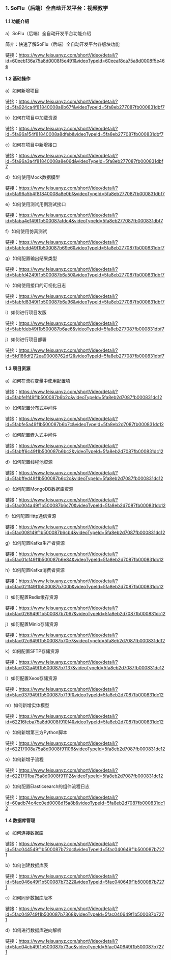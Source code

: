 ### 1. SoFlu（后端）全自动开发平台：视频教学

#### 1.1 功能介绍

a）SoFlu（后端）全自动开发平台功能介绍

简介：快速了解SoFlu（后端）全自动开发平台各版块功能

链接：https://www.feisuanyz.com/shortVideo/detail/?id=60eeb136a75a8d0008f5e491&videoTypeId=60eeaf8ca75a8d0008f5e46e

#### 1.2 基础操作

a）如何新增项目

链接：https://www.feisuanyz.com/shortVideo/detail/?id=5fa924ca4f81840008a8b67f&videoTypeId=5fa8eb277087fb000831dbf7

b）如何在项目中加载资源

链接：https://www.feisuanyz.com/shortVideo/detail/?id=5fa96a154f81840008a8dfeb&videoTypeId=5fa8eb277087fb000831dbf7

c）如何在项目中新增接口

链接：https://www.feisuanyz.com/shortVideo/detail/?id=5fa96a3a4f81840008a8e06d&videoTypeId=5fa8eb277087fb000831dbf7

d）如何使用Mock数据模型

链接：https://www.feisuanyz.com/shortVideo/detail/?id=5fa96a5b4f81840008a8e0bf&videoTypeId=5fa8eb277087fb000831dbf7

e）如何使用测试用例测试接口

链接：https://www.feisuanyz.com/shortVideo/detail/?id=5faba4e149f1b500087afdc4&videoTypeId=5fa8eb277087fb000831dbf7

f）如何使用仿真测试

链接：https://www.feisuanyz.com/shortVideo/detail/?id=5fabfcdd49f1b500087b69e6&videoTypeId=5fa8eb277087fb000831dbf7

g）如何配置输出结果类型

链接：https://www.feisuanyz.com/shortVideo/detail/?id=5fabfd4249f1b500087b6a50&videoTypeId=5fa8eb277087fb000831dbf7

h）如何使用接口的可视化日志

链接：https://www.feisuanyz.com/shortVideo/detail/?id=5fabfd8349f1b500087b6a96&videoTypeId=5fa8eb277087fb000831dbf7

i）如何进行项目发版

链接：https://www.feisuanyz.com/shortVideo/detail/?id=5fabfdeb49f1b500087b6ae6&videoTypeId=5fa8eb277087fb000831dbf7

j）如何进行项目部署

链接：https://www.feisuanyz.com/shortVideo/detail/?id=5fd186df272ea90008762df2&videoTypeId=5fa8eb277087fb000831dbf7

#### 1.3 项目资源

a）如何在流程变量中使用配置项

链接：https://www.feisuanyz.com/shortVideo/detail/?id=5fabfe1f49f1b500087b6b2c&videoTypeId=5fa8eb2d7087fb000831dc12

b）如何配置分布式中间件

链接：https://www.feisuanyz.com/shortVideo/detail/?id=5fabfe5a49f1b500087b6b7c&videoTypeId=5fa8eb2d7087fb000831dc12

c）如何配置嵌入式中间件

链接：https://www.feisuanyz.com/shortVideo/detail/?id=5fabff6c49f1b500087b6bc2&videoTypeId=5fa8eb2d7087fb000831dc12

d）如何配置线程池资源

链接：https://www.feisuanyz.com/shortVideo/detail/?id=5fabffed49f1b500087b6c2c&videoTypeId=5fa8eb2d7087fb000831dc12

e）如何配置MongoDB数据库资源

链接：https://www.feisuanyz.com/shortVideo/detail/?id=5fac004a49f1b500087b6c70&videoTypeId=5fa8eb2d7087fb000831dc12

f）如何配置Http通信资源

链接：https://www.feisuanyz.com/shortVideo/detail/?id=5fac008149f1b500087b6cb4&videoTypeId=5fa8eb2d7087fb000831dc12

g）如何配置Kafka生产者资源

链接：https://www.feisuanyz.com/shortVideo/detail/?id=5fac01cf49f1b500087b6e84&videoTypeId=5fa8eb2d7087fb000831dc12

h）如何配置Kafka消费者资源

链接：https://www.feisuanyz.com/shortVideo/detail/?id=5fac021f49f1b500087b700b&videoTypeId=5fa8eb2d7087fb000831dc12

i）如何配置Redis缓存资源

链接：https://www.feisuanyz.com/shortVideo/detail/?id=5fac026949f1b500087b7067&videoTypeId=5fa8eb2d7087fb000831dc12

j）如何配置Minio存储资源

链接：https://www.feisuanyz.com/shortVideo/detail/?id=5fac02c649f1b500087b70e7&videoTypeId=5fa8eb2d7087fb000831dc12

k）如何配置SFTP存储资源

链接：https://www.feisuanyz.com/shortVideo/detail/?id=5fac032a49f1b500087b7137&videoTypeId=5fa8eb2d7087fb000831dc12

l）如何配置Xeos存储资源

链接：https://www.feisuanyz.com/shortVideo/detail/?id=5fac037949f1b500087b719f&videoTypeId=5fa8eb2d7087fb000831dc12

m）如何新增实体模型

链接：https://www.feisuanyz.com/shortVideo/detail/?id=62216feba75a8d0008f910f4&videoTypeId=5fa8eb2d7087fb000831dc12

n）如何新增第三方Python脚本

链接：https://www.feisuanyz.com/shortVideo/detail/?id=62217008a75a8d0008f91106&videoTypeId=5fa8eb2d7087fb000831dc12

o）如何新增子流程

链接：https://www.feisuanyz.com/shortVideo/detail/?id=6221701ba75a8d0008f91112&videoTypeId=5fa8eb2d7087fb000831dc12

p）如何配置Elasticsearch的组件流程日志

链接：https://www.feisuanyz.com/shortVideo/detail/?id=60adb74c4cc0ed0008d15a8b&videoTypeId=5fa8eb2d7087fb000831dc12

#### 1.4 数据库管理

a）如何连接数据库

链接：https://www.feisuanyz.com/shortVideo/detail/?id=5fac044549f1b500087b72dc&videoTypeId=5fac040649f1b500087b7271

b）如何创建数据库表

链接：https://www.feisuanyz.com/shortVideo/detail/?id=5fac046e49f1b500087b7322&videoTypeId=5fac040649f1b500087b7271

c）如何同步数据库版本

链接：https://www.feisuanyz.com/shortVideo/detail/?id=5fac049749f1b500087b7368&videoTypeId=5fac040649f1b500087b7271

d）如何进行数据库逆向解析

链接：https://www.feisuanyz.com/shortVideo/detail/?id=5fac04cb49f1b500087b73ae&videoTypeId=5fac040649f1b500087b7271
